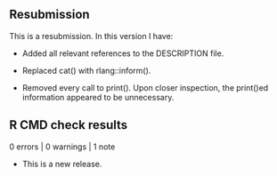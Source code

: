 ## Resubmission
This is a resubmission. In this version I have:

* Added all relevant references to the DESCRIPTION file.

* Replaced cat() with rlang::inform().

* Removed every call to print(). Upon closer inspection, the print()ed information appeared to be unnecessary.


## R CMD check results

0 errors | 0 warnings | 1 note

* This is a new release.
